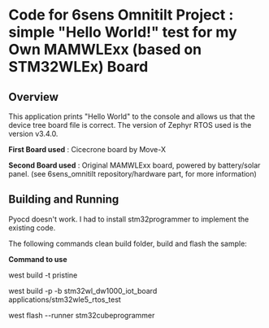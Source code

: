 # Code for 6sens Omnitilt Project : simple "Hello World!" test for my Own MAMWLExx (based on STM32WLEx) Board

## Overview
This application prints "Hello World" to the console and allows us that the device tree board file is correct. The version of Zephyr RTOS used is the version v3.4.0.

**First Board used** :  Cicecrone board by Move-X

**Second Board used** : Original MAMWLExx board, powered by battery/solar panel. (see 6sens_omnitilt repository/hardware part, for more information)

## Building and Running
Pyocd doesn't work. I had to install stm32programmer to implement the existing code.

The following commands clean build folder, build and flash the sample:

**Command to use**

west build -t pristine

west build -p -b stm32wl_dw1000_iot_board applications/stm32wle5_rtos_test

west flash --runner stm32cubeprogrammer